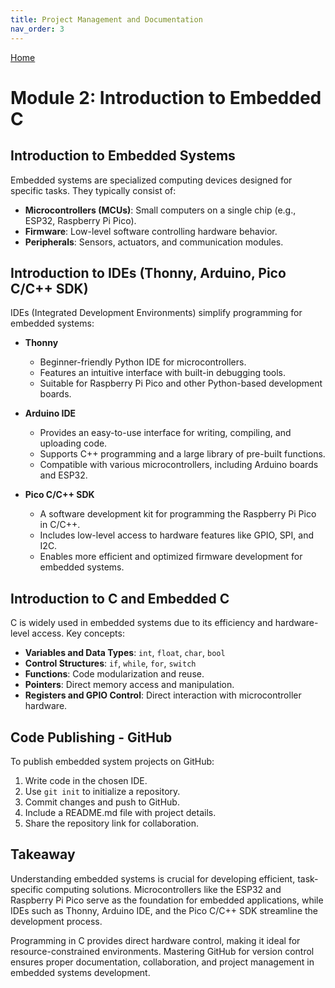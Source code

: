 ```yaml
---
title: Project Management and Documentation
nav_order: 3
---
```

[Home](index.md)

# Module 2: Introduction to Embedded C

## Introduction to Embedded Systems
Embedded systems are specialized computing devices designed for specific tasks. They typically consist of:
- **Microcontrollers (MCUs)**: Small computers on a single chip (e.g., ESP32, Raspberry Pi Pico).
- **Firmware**: Low-level software controlling hardware behavior.
- **Peripherals**: Sensors, actuators, and communication modules.

## Introduction to IDEs (Thonny, Arduino, Pico C/C++ SDK)
IDEs (Integrated Development Environments) simplify programming for embedded systems:

- **Thonny**
  - Beginner-friendly Python IDE for microcontrollers.
  - Features an intuitive interface with built-in debugging tools.
  - Suitable for Raspberry Pi Pico and other Python-based development boards.

- **Arduino IDE**
  - Provides an easy-to-use interface for writing, compiling, and uploading code.
  - Supports C++ programming and a large library of pre-built functions.
  - Compatible with various microcontrollers, including Arduino boards and ESP32.

- **Pico C/C++ SDK**
  - A software development kit for programming the Raspberry Pi Pico in C/C++.
  - Includes low-level access to hardware features like GPIO, SPI, and I2C.
  - Enables more efficient and optimized firmware development for embedded systems.

## Introduction to C and Embedded C
C is widely used in embedded systems due to its efficiency and hardware-level access. Key concepts:
- **Variables and Data Types**: `int`, `float`, `char`, `bool`
- **Control Structures**: `if`, `while`, `for`, `switch`
- **Functions**: Code modularization and reuse.
- **Pointers**: Direct memory access and manipulation.
- **Registers and GPIO Control**: Direct interaction with microcontroller hardware.

## Code Publishing - GitHub
To publish embedded system projects on GitHub:
1. Write code in the chosen IDE.
2. Use `git init` to initialize a repository.
3. Commit changes and push to GitHub.
4. Include a README.md file with project details.
5. Share the repository link for collaboration.

## Takeaway
Understanding embedded systems is crucial for developing efficient, task-specific computing solutions. Microcontrollers like the ESP32 and Raspberry Pi Pico serve as the foundation for embedded applications, while IDEs such as Thonny, Arduino IDE, and the Pico C/C++ SDK streamline the development process. 

Programming in C provides direct hardware control, making it ideal for resource-constrained environments. Mastering GitHub for version control ensures proper documentation, collaboration, and project management in embedded systems development.

